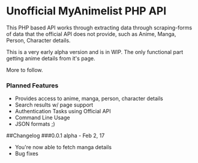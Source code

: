 # Unofficial MyAnimelist PHP API

This PHP based API works through extracting data through scraping-forms of data that the official API does not provide, such as Anime, Manga, Person, Character details.

This is a very early alpha version and is in WIP. The only functional part getting anime details from it's page.

More to follow.


### Planned Features
- Provides access to anime, manga, person, character details
- Search results w/ page support
- Authentication Tasks using Official API
- Command Line Usage
- JSON formats ;)

##Changelog
###0.0.1 alpha - Feb 2, 17
- You're now able to fetch manga details
- Bug fixes

